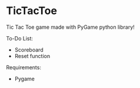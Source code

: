 # TicTacToe
Tic Tac Toe game made with PyGame python library!

To-Do List:
 - Scoreboard
 - Reset function

Requirements:
 - Pygame
